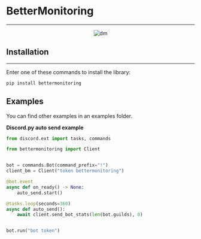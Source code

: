 <h1> BetterMonitoring </h1>

---

<div style="text-align: center">

![dm](https://img.shields.io/pypi/dm/bettermonitoring)

</div>

## Installation

---

Enter one of these commands to install the library:

```
pip install bettermonitoring
```

## Examples

You can find other examples in an examples folder.

**Discord.py auto send example**

```py
from discord.ext import tasks, commands

from bettermonitoring import Client


bot = commands.Bot(command_prefix="!")
client_bm = Client("token bettermonitoring")

@bot.event
async def on_ready() -> None:
    auto_send.start()

@tasks.loop(seconds=360)
async def auto_send():
    await client.send_bot_stats(len(bot.guilds), 0)


bot.run("bot token")
```